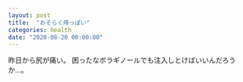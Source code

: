 ```yaml
---
layout: post
title:  "おそらく痔っぽい"
categories: health
date: "2020-08-20 00:00:00"
---
```


昨日から尻が痛い。
困ったなボラギノールでも注入しとけばいいんだろうか...。
